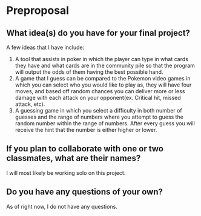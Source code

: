 # Preproposal

## What idea(s) do you have for your final project?


A few ideas that I have include:

1. A tool that assists in poker in which the player can type in what cards they have and what cards are in the community pile so that the program will output the odds of them having the best possible hand.
2. A game that I guess can be compared to the Pokemon video games in which you can select who you would like to play as, they will have four moves, and based off random chances you can deliver more or less damage with each attack on your opponent(ex. Critical hit, missed attack, etc).
3. A guessing game in which you select a difficulty in both number of guesses and the range of numbers where you attempt to guess the random number within the range of numbers. After every guess you will receive the hint that the number is either higher or lower.


## If you plan to collaborate with one or two classmates, what are their names?

I will most likely be working solo on this project.

## Do you have any questions of your own?

As of right now, I do not have any questions.

